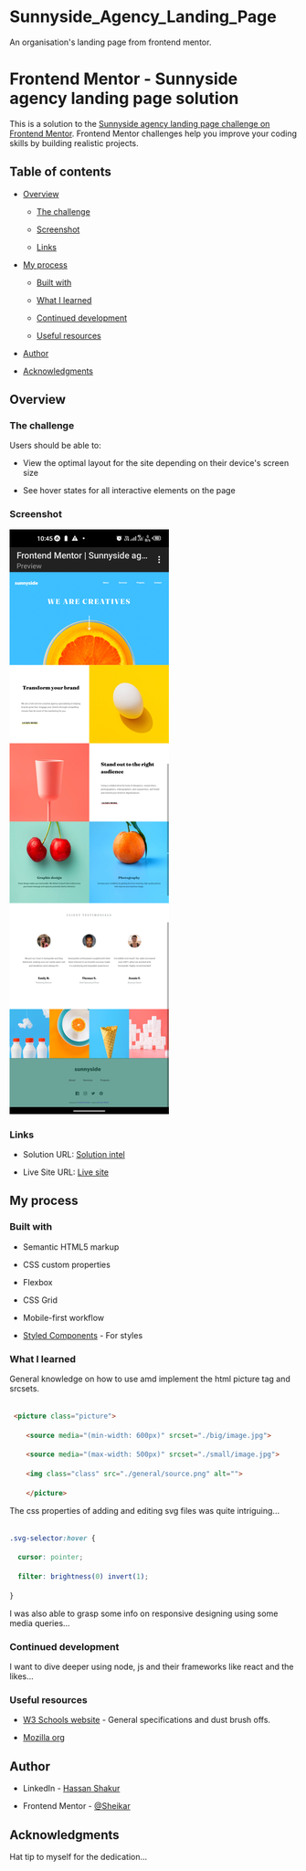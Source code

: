 # Sunnyside_Agency_Landing_Page
An organisation's landing page from frontend mentor.

# Frontend Mentor - Sunnyside agency landing page solution

This is a solution to the [Sunnyside agency landing page challenge on Frontend Mentor](https://www.frontendmentor.io/challenges/sunnyside-agency-landing-page-7yVs3B6ef). Frontend Mentor challenges help you improve your coding skills by building realistic projects.

## Table of contents

- [Overview](#overview)

  - [The challenge](#the-challenge)

  - [Screenshot](#screenshot)

  - [Links](#links)

- [My process](#my-process)

  - [Built with](#built-with)

  - [What I learned](#what-i-learned)

  - [Continued development](#continued-development)

  - [Useful resources](#useful-resources)

- [Author](#author)

- [Acknowledgments](#acknowledgments)

## Overview

### The challenge

Users should be able to:

- View the optimal layout for the site depending on their device's screen size

- See hover states for all interactive elements on the page

### Screenshot

![](./screenshots/Scr_7.png)

### Links

- Solution URL: [Solution intel](https://github.com/Sheikar/Sunnyside_Agency_Landing_Page.git)

- Live Site URL: [Live site](https://sheikar.github.io/Sunnyside_Agency_Landing_Page/)

## My process

### Built with

- Semantic HTML5 markup

- CSS custom properties

- Flexbox

- CSS Grid

- Mobile-first workflow

- [Styled Components](https://styled-components.com/) - For styles

### What I learned

General knowledge on how to use amd implement the html picture tag and srcsets. 

```html

 <picture class="picture">

   	<source media="(min-width: 600px)" srcset="./big/image.jpg">

    <source media="(max-width: 500px)" srcset="./small/image.jpg">

  	<img class="class" src="./general/source.png" alt="">

	</picture>

```

The css properties of adding and editing svg files was quite intriguing...

```css

.svg-selector:hover {

  cursor: pointer;

  filter: brightness(0) invert(1);

}

```

I was also able to grasp some info on responsive designing using some media queries...

### Continued development

I want to dive deeper using node, js and their frameworks like react and the likes...

### Useful resources

- [W3 Schools website](https://www.w3schools.com) - General specifications and dust brush offs.

- [Mozilla org](https://developer.mozilla.org)

## Author

- LinkedIn - [Hassan Shakur](https://www.linkedin.com/in/hassan-shakur-4283ab232/)

- Frontend Mentor - [@Sheikar](https://www.frontendmentor.io/profile/Sheikar)

## Acknowledgments

Hat tip to myself for the dedication...
